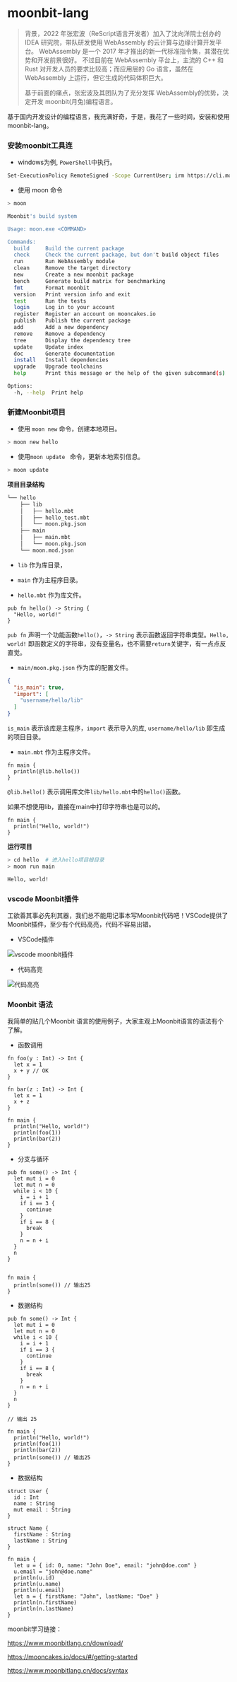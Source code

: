 # moonbit-lang


> 背景，2022 年张宏波（ReScript语言开发者）加入了沈向洋院士创办的 IDEA 研究院，带队研发使用 WebAssembly 的云计算与边缘计算开发平台。 WebAssembly 是一个 2017 年才推出的新一代标准指令集，其潜在优势和开发前景很好。 不过目前在 WebAssembly 平台上，主流的 C++ 和 Rust 对开发人员的要求比较高；而应用层的 Go 语言，虽然在 WebAssembly 上运行，但它生成的代码体积巨大。
> 
> 基于前面的痛点，张宏波及其团队为了充分发挥 WebAssembly的优势，决定开发 moonbit(月兔)编程语言。


基于国内开发设计的编程语言，我充满好奇，于是，我花了一些时间，安装和使用moonbit-lang。


### 安装moonbit工具连


* windows为例, `PowerShell`中执行。

```bash
Set-ExecutionPolicy RemoteSigned -Scope CurrentUser; irm https://cli.moonbitlang.cn/windows_moon_setup.ps1 | iex
```

* 使用 moon 命令

```bash
> moon

Moonbit's build system

Usage: moon.exe <COMMAND>

Commands:
  build     Build the current package
  check     Check the current package, but don't build object files
  run       Run WebAssembly module
  clean     Remove the target directory
  new       Create a new moonbit package
  bench     Generate build matrix for benchmarking
  fmt       Format moonbit
  version   Print version info and exit
  test      Run the tests
  login     Log in to your account
  register  Register an account on mooncakes.io
  publish   Publish the current package
  add       Add a new dependency
  remove    Remove a dependency
  tree      Display the dependency tree
  update    Update index
  doc       Generate documentation
  install   Install dependencies
  upgrade   Upgrade toolchains
  help      Print this message or the help of the given subcommand(s)

Options:
  -h, --help  Print help
```

### 新建Moonbit项目

* 使用 `moon new` 命令，创建本地项目。

```bash
> moon new hello
```

* 使用`moon update ` 命令，更新本地索引信息。

```bash
> moon update
```

__项目目录结构__

```bash
└── hello
    ├── lib
    │   ├── hello.mbt
    │   ├── hello_test.mbt
    │   └── moon.pkg.json
    ├── main
    │   ├── main.mbt
    │   └── moon.pkg.json
    └── moon.mod.json
```

* `lib` 作为库目录，

* `main` 作为主程序目录。

* `hello.mbt` 作为库文件。

```mbt
pub fn hello() -> String {
  "Hello, world!"
}
```

`pub fn` 声明一个功能函数`hello()`，`-> String` 表示函数返回字符串类型。`Hello, world!` 即函数定义的字符串，没有变量名，也不需要`return`关键字，有一点点反直觉。


* `main/moon.pkg.json` 作为库的配置文件。

```json
{
  "is_main": true,
  "import": [
    "username/hello/lib"
  ]
}
```

`is_main` 表示该库是主程序，`import` 表示导入的库, `username/hello/lib` 即生成的项目目录。


* `main.mbt` 作为主程序文件。

```mbt
fn main {
  println(@lib.hello())
}
```

`@lib.hello()` 表示调用库文件`lib/hello.mbt`中的`hello()`函数。

如果不想使用lib，直接在main中打印字符串也是可以的。


```mbt
fn main {
  println("Hello, world!")
}
```

__运行项目__

```bash
> cd hello  # 进入hello项目根目录
> moon run main

Hello, world!

```

### vscode Moonbit插件

工欲善其事必先利其器，我们总不能用记事本写Moonbit代码吧！VSCode提供了Moonbit插件，至少有个代码高亮，代码不容易出错。

* VSCode插件

![vscode moonbit插件](image/vscode.png)

* 代码高亮

![代码高亮](image/code.png)

### Moonbit 语法

我简单的贴几个Moonbit 语言的使用例子，大家主观上Moonbit语言的语法有个了解。


* 函数调用

```mbt
fn foo(y : Int) -> Int {
  let x = 1
  x + y // OK
}

fn bar(z : Int) -> Int {
  let x = 1
  x + z
}

fn main {
  println("Hello, world!")
  println(foo(1))
  println(bar(2))
}

```

* 分支与循环

```mbt
pub fn some() -> Int {
  let mut i = 0
  let mut n = 0
  while i < 10 {
    i = i + 1
    if i == 3 {
      continue
    }
    if i == 8 {
      break
    }
    n = n + i
  }
  n
}


fn main {
  println(some()) // 输出25
}
```

* 数据结构

```mbt
pub fn some() -> Int {
  let mut i = 0
  let mut n = 0
  while i < 10 {
    i = i + 1
    if i == 3 {
      continue
    }
    if i == 8 {
      break
    }
    n = n + i
  }
  n
}

// 输出 25

fn main {
  println("Hello, world!")
  println(foo(1))
  println(bar(2))
  println(some()) // 输出25
}
```

* 数据结构

```mbt
struct User {
  id : Int
  name : String
  mut email : String
}

struct Name {
  firstName : String
  lastName : String
}

fn main {
  let u = { id: 0, name: "John Doe", email: "john@doe.com" }
  u.email = "john@doe.name"
  println(u.id)
  println(u.name)
  println(u.email)
  let n = { firstName: "John", lastName: "Doe" }
  println(n.firstName)
  println(n.lastName)
}
```

moonbit学习链接：

https://www.moonbitlang.cn/download/

https://mooncakes.io/docs/#/getting-started

https://www.moonbitlang.cn/docs/syntax


